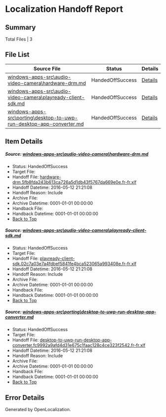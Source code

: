 # <a name='report-top'></a> Localization Handoff Report

## Summary
 Total Files | 3

## File List
 Source File | Status | Details 
 ----------- | ------ | ------- 
 [windows-apps-src\audio-video-camera\hardware-drm.md](https://github.com/Microsoft/windows-apps/blob/553e79f399e4042a7d359b69c3fb0af33f049195/windows-apps-src/audio-video-camera/hardware-drm.md) | HandedOffSuccess | [Details](#4eb903edbdd5638c67da4abe0cbf045c8dc517bc472)
 [windows-apps-src\audio-video-camera\playready-client-sdk.md](https://github.com/Microsoft/windows-apps/blob/553e79f399e4042a7d359b69c3fb0af33f049195/windows-apps-src/audio-video-camera/playready-client-sdk.md) | HandedOffSuccess | [Details](#525084632a66d206361ce28070c873a836081c52484)
 [windows-apps-src\porting\desktop-to-uwp-run-desktop-app-converter.md](https://github.com/Microsoft/windows-apps/blob/fc3ee3bf9b5a8aa1c625c7c928c5d7507efa9c87/windows-apps-src/porting/desktop-to-uwp-run-desktop-app-converter.md) | HandedOffSuccess | [Details](#1751cc6307fc7581d383c70a9114e46bd7fe54513369)

## Item Details
##### <a name='4eb903edbdd5638c67da4abe0cbf045c8dc517bc472'></a> Source: [windows-apps-src\audio-video-camera\hardware-drm.md](https://github.com/Microsoft/windows-apps/blob/553e79f399e4042a7d359b69c3fb0af33f049195/windows-apps-src/audio-video-camera/hardware-drm.md)
* Status: HandedOffSuccess
* Target File: 
* Handoff File: [hardware-drm.5fb8fda243b613ca726a5d1db43f5767da669e0e.fr-fr.xlf](https://github.com/Microsoft/WDG.handoff/blob/52c4e15f70c3a77b6f92153451bad7aec55a3874/ol-handoff/Microsoft/windows-apps.fr-fr/master/hardware-drm.5fb8fda243b613ca726a5d1db43f5767da669e0e.fr-fr.xlf)
* Handoff Datetime: 2016-05-12 21:21:08
* Handoff Reason: Include
* Archive File: 
* Archive Datetime: 0001-01-01 00:00:00
* Handback File: 
* Handback Datetime: 0001-01-01 00:00:00
* [Back to Top](#report-top)

##### <a name='525084632a66d206361ce28070c873a836081c52484'></a> Source: [windows-apps-src\audio-video-camera\playready-client-sdk.md](https://github.com/Microsoft/windows-apps/blob/553e79f399e4042a7d359b69c3fb0af33f049195/windows-apps-src/audio-video-camera/playready-client-sdk.md)
* Status: HandedOffSuccess
* Target File: 
* Handoff File: [playready-client-sdk.02c7a03e7a4fdbef5841fe4bca523065a993408e.fr-fr.xlf](https://github.com/Microsoft/WDG.handoff/blob/52c4e15f70c3a77b6f92153451bad7aec55a3874/ol-handoff/Microsoft/windows-apps.fr-fr/master/playready-client-sdk.02c7a03e7a4fdbef5841fe4bca523065a993408e.fr-fr.xlf)
* Handoff Datetime: 2016-05-12 21:21:08
* Handoff Reason: Include
* Archive File: 
* Archive Datetime: 0001-01-01 00:00:00
* Handback File: 
* Handback Datetime: 0001-01-01 00:00:00
* [Back to Top](#report-top)

##### <a name='1751cc6307fc7581d383c70a9114e46bd7fe54513369'></a> Source: [windows-apps-src\porting\desktop-to-uwp-run-desktop-app-converter.md](https://github.com/Microsoft/windows-apps/blob/fc3ee3bf9b5a8aa1c625c7c928c5d7507efa9c87/windows-apps-src/porting/desktop-to-uwp-run-desktop-app-converter.md)
* Status: HandedOffSuccess
* Target File: 
* Handoff File: [desktop-to-uwp-run-desktop-app-converter.fc9992a9afd4d31e675c1faac128c4ce323f2542.fr-fr.xlf](https://github.com/Microsoft/WDG.handoff/blob/52c4e15f70c3a77b6f92153451bad7aec55a3874/ol-handoff/Microsoft/windows-apps.fr-fr/master/desktop-to-uwp-run-desktop-app-converter.fc9992a9afd4d31e675c1faac128c4ce323f2542.fr-fr.xlf)
* Handoff Datetime: 2016-05-12 21:21:08
* Handoff Reason: Include
* Archive File: 
* Archive Datetime: 0001-01-01 00:00:00
* Handback File: 
* Handback Datetime: 0001-01-01 00:00:00
* [Back to Top](#report-top)


## Error Details

Generated by OpenLocalization.
